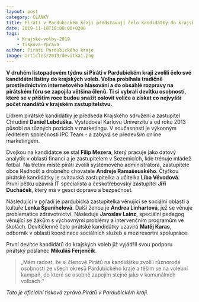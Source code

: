 ```yaml
---
layout: post
category: CLANKY
title: Piráti v Pardubickém kraji představují čelo kandidátky do krajských voleb
date: 2019-11-18T18:00:00+0200
tags: 
    - Krajské-volby-2019
    - tiskova-zprava
author: Piráti Pardubického kraje
image: articles/2019/devitka1.png
---
```


**V druhém listopadovém týdnu si Piráti v Pardubickém kraji zvolili čelo své kandidátní listiny do krajských voleb. Volba probíhala tradičně prostřednictvím internetového hlasování a do obsáhlé rozpravy na pirátském fóru se zapojila většina členů. Ti si vybrali devítku osobností, které se v příštím roce budou snažit oslovit voliče a získat co nejvyšší počet mandátů v krajském zastupitelstvu.**

Lídrem pirátské kandidátky je předseda Krajského sdružení a zastupitel Chrudimi **Daniel Lebduška**.
Vystudoval Karlovu Univerzitu a od roku 2013 působí na různých pozicích v marketingu. V současnosti je výkonným ředitelem společnosti IPC Team - a zabývá se především online marketingem.


Dvojkou na kandidátce se stal **Filip Mezera**, který pracuje jako datový analytik v oblasti financí a je zastupitelem v Sezemicích, kde trénuje mládež fotbal. Na třetím místě piráti zvolili systémového administrátora, zastupitele obce Radhošť a drobného chovatele **Andreje Ramašeuského**. Čtyřkou pirátské kandidátky je svitavská zastupitelka a učitelka **Líba Vévodová**. První pětku uzavírá IT specialista a českotřebovský zastupitel **Jiří Ducháček**, který má v gesci dopravu a bezpečnost.


Následující v pořadí je pardubická zastupitelka věnující se sociální oblasti a kultuře **Lenka Španihelová**. Další ženou je **Andrea Linhartová**, jež se věnuje problematice zdravotnictví. Následuje **Jaroslav Lainz**, speciální pedagog věnující se žákům s výchovnými problémy a intervenčním programům ve školách. Devítičlenné čelo pirátské kandidátky uzavírá **Matěj Karas**, odborník v oblasti koordinace sociálních služeb a meziresortní spolupráce.

První devítce kandidátů do krajských voleb již vyjádřil svou podporu pirátský poslanec **Mikuláš Ferjenčík**.
>„Mám radost, že si členové Pirátů na kandidátku zvolili různorodé osobnosti ze všech okresů Pardubického kraje a těším se na volební kampaň, do které se osobně zapojím stejně jako v komunálních volbách.“


*Toto je oficiální tisková zpráva Pirátů v Pardubickém kraji.*
